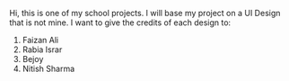 Hi, this is one of my school projects. 
I will base my project on a UI Design that is not mine. I want to give the credits of each design to:
1. Faizan Ali
2. Rabia Israr
3. Bejoy
4. Nitish Sharma